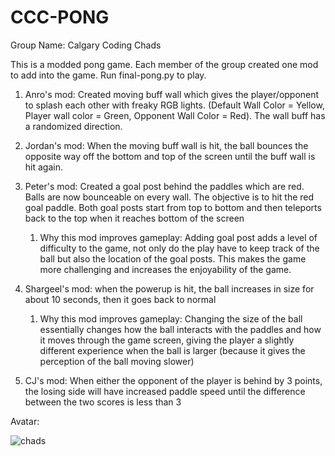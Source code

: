 # CCC-PONG

Group Name: Calgary Coding Chads

This is a modded pong game. Each member of the group created one mod to add into the game. Run final-pong.py to play.

1. Anro's mod: Created moving buff wall which gives the player/opponent to splash each other with freaky RGB lights. (Default Wall Color = Yellow, Player wall color = Green, Opponent Wall Color = Red). The wall buff has a randomized direction.

2. Jordan's mod: When the moving buff wall is hit, the ball bounces the opposite way off the bottom and top of the screen until the buff wall is hit again. 

3. Peter's mod: Created a goal post behind the paddles which are red. Balls are now bounceable on every wall. The objective is to hit the red goal paddle. Both goal posts start from top to bottom and then teleports back to the top when it reaches bottom of the screen
   1. Why this mod improves gameplay: Adding goal post adds a level of difficulty to the game, not only do the play have to keep track of the ball but also the location       of the goal posts. This makes the game more challenging and increases the enjoyability of the game.

4. Shargeel's mod: when the powerup is hit, the ball increases in size for about 10 seconds, then it goes back to normal
   1. Why this mod improves gameplay: Changing the size of the ball essentially changes how the ball interacts with the paddles and how it moves through
      the game screen, giving the player a slightly different experience when the ball is larger (because it gives the perception of the ball moving slower)

5. CJ's mod: When either the opponent of the player is behind by 3 points, the losing side will have increased paddle speed until the difference between the two scores is less than 3

Avatar:

![chads](https://user-images.githubusercontent.com/59932594/191081571-96cb6e9a-9a76-4206-b3d4-793088c3bcf0.jpg)

